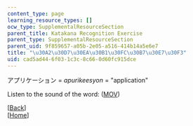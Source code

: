```yaml
---
content_type: page
learning_resource_types: []
ocw_type: SupplementalResourceSection
parent_title: Katakana Recognition Exercise
parent_type: SupplementalResourceSection
parent_uid: 9f859657-a05b-2e05-a516-414b14a5e6e7
title: "\u30A2\u30D7\u30EA\u30B1\u30FC\u30B7\u30E7\u30F3"
uid: cad5ad44-6f03-1c3c-8c66-0d60fc915dce
---
```


アプリケーション = _apurikeesyon_ = "application"

Listen to the sound of the word: ([MOV](http://www.archive.org/download/MITRES21F.01S10_KATAKANA_EXERCISES/word20.mov))

  
\[[Back](/resources/res-21g-01-kana-spring-2010/katakana/katakana-recognition-exercise)\]  
\[[Home](/resources/res-21g-01-kana-spring-2010/katakana)\]
